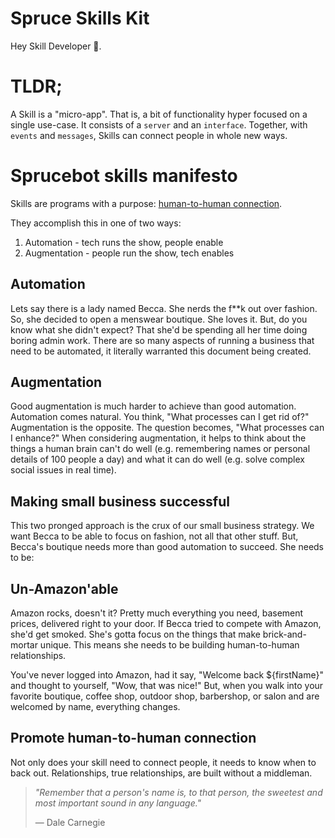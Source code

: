 # Spruce Skills Kit

Hey Skill Developer 👋.

# TLDR;

A Skill is a "micro-app". That is, a bit of functionality hyper focused on a single use-case. It consists of a `server` and an `interface`. Together, with `events` and `messages`, Skills can connect people in whole new ways.

# Sprucebot skills manifesto

Skills are programs with a purpose: [human-to-human connection](https://vimeo.com/204933933).

They accomplish this in one of two ways:

1. Automation - tech runs the show, people enable
2. Augmentation - people run the show, tech enables

## Automation

Lets say there is a lady named Becca. She nerds the f\*\*k out over fashion. So, she decided to open a menswear boutique. She loves it. But, do you know what she didn't expect? That she'd be spending all her time doing boring admin work. There are so many aspects of running a business that need to be automated, it literally warranted this document being created.

## Augmentation

Good augmentation is much harder to achieve than good automation. Automation comes natural. You think, "What processes can I get rid of?" Augmentation is the opposite. The question becomes, "What processes can I enhance?" When considering augmentation, it helps to think about the things a human brain can't do well (e.g. remembering names or personal details of 100 people a day) and what it can do well (e.g. solve complex social issues in real time).

## Making small business successful

This two pronged approach is the crux of our small business strategy. We want Becca to be able to focus on fashion, not all that other stuff. But, Becca's boutique needs more than good automation to succeed. She needs to be:

## Un-Amazon'able

Amazon rocks, doesn't it? Pretty much everything you need, basement prices, delivered right to your door. If Becca tried to compete with Amazon, she'd get smoked. She's gotta focus on the things that make brick-and-mortar unique. This means she needs to be building human-to-human relationships.

You've never logged into Amazon, had it say, "Welcome back \${firstName}" and thought to yourself, "Wow, that was nice!" But, when you walk into your favorite boutique, coffee shop, outdoor shop, barbershop, or salon and are welcomed by name, everything changes.

## Promote human-to-human connection

Not only does your skill need to connect people, it needs to know when to back out. Relationships, true relationships, are built without a middleman.

> _"Remember that a person's name is, to that person, the sweetest and most important sound in any language."_
>
> — Dale Carnegie
